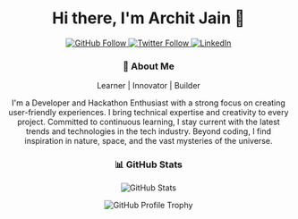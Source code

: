 <h1 align="center">Hi there, I'm Archit Jain 👋</h1>
<p align="center">
  <a href="https://github.architjain.dev">
    <img src="https://img.shields.io/github/followers/Archit-Jain-Github?label=Follow&style=social" alt="GitHub Follow">
  </a>
  <a href="https://x.architjain.dev">
    <img src="https://img.shields.io/twitter/follow/thissarchitjain?style=social" alt="Twitter Follow">
  </a>
  <a href="https://linkedin.architjain.dev">
    <img src="https://img.shields.io/badge/-thisisarchitjain-blue?style=flat&logo=Linkedin&logoColor=white&link=https://www.linkedin.com/in/thisisarchitjain/" alt="LinkedIn">
  </a>
</p>

<h3 align="center">🚀 About Me</h3>

<p align="center">
  Learner | Innovator | Builder
</p>

<p align="center">
  I'm a Developer and Hackathon Enthusiast with a strong focus on creating user-friendly experiences. I bring technical expertise and creativity to every project. Committed to continuous learning, I stay current with the latest trends and technologies in the tech industry. Beyond coding, I find inspiration in nature, space, and the vast mysteries of the universe.
</p>

<h3 align="center">📊 GitHub Stats</h3>

<p align="center">
  <img src="https://github-readme-stats.vercel.app/api?username=Archit-Jain-Github&show_icons=true&count_private=true&theme=dark" alt="GitHub Stats" />
</p>

<p align="center">
  <img src="https://github-profile-trophy.vercel.app/?username=Archit-Jain-Github&theme=darkhub" alt="GitHub Profile Trophy" />
</p>
